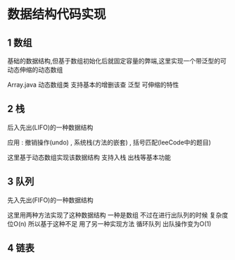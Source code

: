 数据结构代码实现
==============

1 数组
-----------
  
  基础的数据结构,但基于数组初始化后就固定容量的弊端,这里实现一个带泛型的可动态伸缩的动态数组
  
  Array.java 动态数组类 支持基本的增删该查 泛型 可伸缩的特性
  
2 栈
----------
  后入先出(LIFO)的一种数据结构
  
  应用 : 撤销操作(undo) , 系统栈(方法的嵌套) , 括号匹配(leeCode中的题目)
  
  这里基于动态数组实现该数据结构 支持入栈 出栈等基本功能

3 队列
-----------
  先入先出(FIFO)的一种数据结构
  
  这里用两种方法实现了这种数据结构 一种是数组 不过在进行出队列的时候 复杂度位O(n)
  所以基于这种不足 用了另一种实现方法 循环队列 出队操作变为O(1)
  
4 链表
----------
